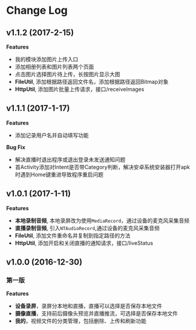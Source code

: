 # Change Log

## v1.1.2 (2017-2-15)
**Features**
* 我的模块添加图片上传入口
* 添加相册列表和图片列表两个页面
* 点击图片选择图片待上传，长按图片显示大图
* **FileUtil**, 添加根据路径返回文件名，添加根据路径返回Bitmap对象
* **HttpUtil**, 添加图片批量上传请求，接口/receiveImages

## v1.1.1 (2017-1-17)
**Features**
* 添加记录用户名并自动填写功能

**Bug Fix**
* 解决直播时退出程序或退出登录未发送通知问题
* 首Activity添加对Intent是否带Category判断，解决安卓系统安装器打开apk时遇到Home键重进导致程序重启问题

## v1.0.1 (2017-1-11)
**Features**
* **本地录制音频**, 本地录屏改为使用`MediaRecord`，通过设备的麦克风采集音频
* **直播录制音频**, 引入`NTAudioRecord`,通过设备的麦克风采集音频
* **FileUtil**, 添加文件重命名并复制到指定路径的方法
* **HttpUtil**, 添加开启和关闭直播的通知请求，接口/liveStatus

## v1.0.0 (2016-12-30)
### 第一版
**Features**
* **设备录屏**，录屏分本地和直播，直播可以选择是否保存本地文件
* **摄像直播**，支持前后摄像头预览并直播推流，可选择是否保存本地文件
* **我的**，视频文件的分类管理，包括删除、上传和刷新功能